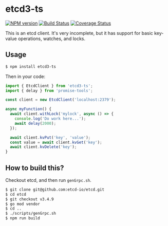 # etcd3-ts

[![NPM version](https://badge.fury.io/js/etcd3-ts.svg)](https://npmjs.org/package/etcd3-ts)
[![Build Status](https://travis-ci.org/jwalton/etcd3-ts.svg)](https://travis-ci.org/jwalton/etcd3-ts)
[![Coverage Status](https://coveralls.io/repos/jwalton/etcd3-ts/badge.svg)](https://coveralls.io/r/jwalton/etcd3-ts)

This is an etcd client. It's very incomplete, but it has support for basic
key-value operations, watches, and locks.

## Usage

```sh
$ npm install etcd3-ts
```

Then in your code:

```ts
import { EtcdClient } from 'etcd3-ts';
import { delay } from 'promise-tools';

const client = new EtcdClient('localhost:2379');

async myFunction() {
  await client.withLock('mylock', async () => {
    console.log('Do work here...');
    await delay(2000);
  });

  await client.kvPut('key', 'value');
  const value = await client.kvGet('key');
  await client.kvDelete('key');
}
```

## How to build this?

Checkout etcd, and then run `genGrpc.sh`.

```sh
$ git clone git@github.com:etcd-io/etcd.git
$ cd etcd
$ git checkout v3.4.9
$ go mod vendor
$ cd ..
$ ./scripts/genGrpc.sh
$ npm run build
```
